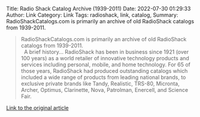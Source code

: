 Title: Radio Shack Catalog Archive (1939-2011)
Date: 2022-07-30 01:29:33
Author: Link
Category: Link
Tags: radioshack, link, catalog, 
Summary: RadioShackCatalogs.com is primarily an archive of old RadioShack catalogs from 1939-2011.   

> RadioShackCatalogs.com is primarily an archive of old RadioShack catalogs from 1939-2011.   
>  
> A brief history... RadioShack has been in business since 1921 (over 100 years) as a world retailer of innovative technology products and services including personal, mobile, and home technology. For 65 of those years, RadioShack had produced outstanding catalogs which included a wide range of products from leading national brands, to exclusive private brands like Tandy, Realistic, TRS-80, Micronta, Archer, Optimus, Clarinette, Nova, Patrolman, Enercell, and Science Fair. 

[Link to the original article](https://www.radioshackcatalogs.com/)
